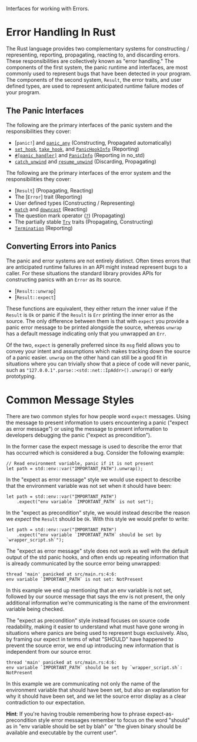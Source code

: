 Interfaces for working with Errors.

# Error Handling In Rust

The Rust language provides two complementary systems for constructing /
representing, reporting, propagating, reacting to, and discarding errors.
These responsibilities are collectively known as "error handling." The
components of the first system, the panic runtime and interfaces, are most
commonly used to represent bugs that have been detected in your program. The
components of the second system, `Result`, the error traits, and user
defined types, are used to represent anticipated runtime failure modes of
your program.

## The Panic Interfaces

The following are the primary interfaces of the panic system and the
responsibilities they cover:

* [`panic!`] and [`panic_any`] (Constructing, Propagated automatically)
* [`set_hook`], [`take_hook`], and [`PanicHookInfo`] (Reporting)
* [`#[panic_handler]`][panic-handler] and [`PanicInfo`] (Reporting in no_std)
* [`catch_unwind`] and [`resume_unwind`] (Discarding, Propagating)

The following are the primary interfaces of the error system and the
responsibilities they cover:

* [`Result`] (Propagating, Reacting)
* The [`Error`] trait (Reporting)
* User defined types (Constructing / Representing)
* [`match`] and [`downcast`] (Reacting)
* The question mark operator ([`?`]) (Propagating)
* The partially stable [`Try`] traits (Propagating, Constructing)
* [`Termination`] (Reporting)

## Converting Errors into Panics

The panic and error systems are not entirely distinct. Often times errors
that are anticipated runtime failures in an API might instead represent bugs
to a caller. For these situations the standard library provides APIs for
constructing panics with an `Error` as its source.

* [`Result::unwrap`]
* [`Result::expect`]

These functions are equivalent, they either return the inner value if the
`Result` is `Ok` or panic if the `Result` is `Err` printing the inner error
as the source. The only difference between them is that with `expect` you
provide a panic error message to be printed alongside the source, whereas
`unwrap` has a default message indicating only that you unwrapped an `Err`.

Of the two, `expect` is generally preferred since its `msg` field allows you
to convey your intent and assumptions which makes tracking down the source
of a panic easier. `unwrap` on the other hand can still be a good fit in
situations where you can trivially show that a piece of code will never
panic, such as `"127.0.0.1".parse::<std::net::IpAddr>().unwrap()` or early
prototyping.

# Common Message Styles

There are two common styles for how people word `expect` messages. Using
the message to present information to users encountering a panic
("expect as error message") or using the message to present information
to developers debugging the panic ("expect as precondition").

In the former case the expect message is used to describe the error that
has occurred which is considered a bug. Consider the following example:

```should_panic
// Read environment variable, panic if it is not present
let path = std::env::var("IMPORTANT_PATH").unwrap();
```

In the "expect as error message" style we would use expect to describe
that the environment variable was not set when it should have been:

```should_panic
let path = std::env::var("IMPORTANT_PATH")
    .expect("env variable `IMPORTANT_PATH` is not set");
```

In the "expect as precondition" style, we would instead describe the
reason we _expect_ the `Result` should be `Ok`. With this style we would
prefer to write:

```should_panic
let path = std::env::var("IMPORTANT_PATH")
    .expect("env variable `IMPORTANT_PATH` should be set by `wrapper_script.sh`");
```

The "expect as error message" style does not work as well with the
default output of the std panic hooks, and often ends up repeating
information that is already communicated by the source error being
unwrapped:

```text
thread 'main' panicked at src/main.rs:4:6:
env variable `IMPORTANT_PATH` is not set: NotPresent
```

In this example we end up mentioning that an env variable is not set,
followed by our source message that says the env is not present, the
only additional information we're communicating is the name of the
environment variable being checked.

The "expect as precondition" style instead focuses on source code
readability, making it easier to understand what must have gone wrong in
situations where panics are being used to represent bugs exclusively.
Also, by framing our expect in terms of what "SHOULD" have happened to
prevent the source error, we end up introducing new information that is
independent from our source error.

```text
thread 'main' panicked at src/main.rs:4:6:
env variable `IMPORTANT_PATH` should be set by `wrapper_script.sh`: NotPresent
```

In this example we are communicating not only the name of the
environment variable that should have been set, but also an explanation
for why it should have been set, and we let the source error display as
a clear contradiction to our expectation.

**Hint**: If you're having trouble remembering how to phrase
expect-as-precondition style error messages remember to focus on the word
"should" as in "env variable should be set by blah" or "the given binary
should be available and executable by the current user".

[`panic_any`]: ../../std/panic/fn.panic_any.html
[`PanicHookInfo`]: ../../std/panic/struct.PanicHookInfo.html
[`PanicInfo`]: crate::panic::PanicInfo
[`catch_unwind`]: ../../std/panic/fn.catch_unwind.html
[`resume_unwind`]: ../../std/panic/fn.resume_unwind.html
[`downcast`]: crate::error::Error
[`Termination`]: ../../std/process/trait.Termination.html
[`Try`]: crate::ops::Try
[panic hook]: ../../std/panic/fn.set_hook.html
[`set_hook`]: ../../std/panic/fn.set_hook.html
[`take_hook`]: ../../std/panic/fn.take_hook.html
[panic-handler]: <https://doc.rust-lang.org/nomicon/panic-handler.html>
[`match`]: ../../std/keyword.match.html
[`?`]: ../../std/result/index.html#the-question-mark-operator-
